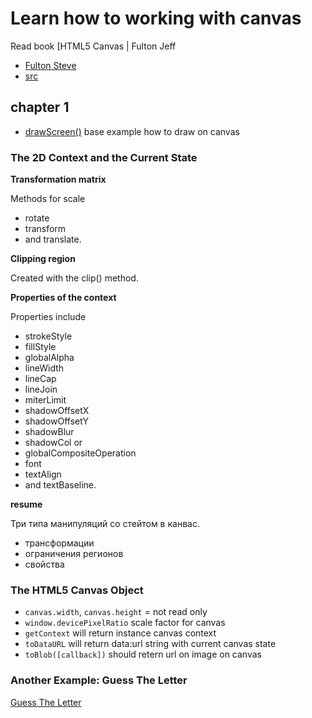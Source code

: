 # Learn how to working with canvas

Read book [HTML5 Canvas | Fulton Jeff

- [Fulton Steve](https://www.amazon.com/HTML5-Canvas-Steve-Fulton/dp/144939390X)
- [src](https://github.com/mattpardee/html5canvas)

## chapter 1

- [drawScreen()](https://github.com/vaskes79/learn-canvas/commit/9398d2848856aadb6516b1b79e0e75d4a63acbe5) base example how to draw on canvas

### The 2D Context and the Current State

**Transformation matrix**

Methods for scale

- rotate
- transform
- and translate.

**Clipping region**

Created with the clip() method.

**Properties of the context**

Properties include

- strokeStyle
- fillStyle
- globalAlpha
- lineWidth
- lineCap
- lineJoin
- miterLimit
- shadowOffsetX
- shadowOffsetY
- shadowBlur
- shadowCol or
- globalCompositeOperation
- font
- textAlign
- and textBaseline.

**resume**

Три типа манипуляций со стейтом в канвас.

- трансформации
- ограничения регионов
- свойства

### The HTML5 Canvas Object

- `canvas.width`, `canvas.height` = not read only
- `window.devicePixelRatio` scale factor for canvas
- `getContext` will return instance canvas context
- `toDataURL` will return data:url string with current canvas state
- `toBlob([callback])` should retern url on image on canvas

### Another Example: Guess The Letter

[Guess The Letter](https://github.com/vaskes79/learn-canvas/commit/5b3b832f2e2cfcf8e7f8a754b7579ea9ab713dc1)
